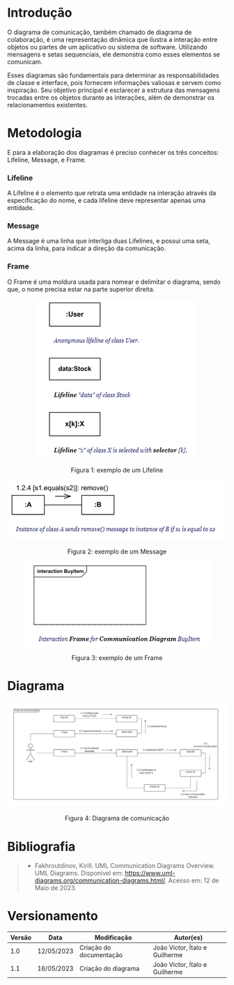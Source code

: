# Introdução 
O diagrama de comunicação, também chamado de diagrama de colaboração, é uma representação dinâmica que ilustra a interação entre objetos ou partes de um aplicativo ou sistema de software. Utilizando mensagens e setas sequenciais, ele demonstra como esses elementos se comunicam.

Esses diagramas são fundamentais para determinar as responsabilidades de classe e interface, pois fornecem informações valiosas e servem como inspiração. Seu objetivo principal é esclarecer a estrutura das mensagens trocadas entre os objetos durante as interações, além de demonstrar os relacionamentos existentes.

# Metodologia 
 E para a elaboração dos diagramas é preciso conhecer os três conceitos: Lifeline, Message, e Frame. 

### Lifeline 
A Lifeline é o elemento que retrata uma entidade na interação através da especificação do nome, e cada lifeline deve representar apenas uma entidade.   

### Message 
A Message é uma linha que interliga duas Lifelines, e possui uma seta, acima da linha, para indicar a direção da comunicação. 

### Frame 
O Frame é uma moldura usada para nomear e delimitar o diagrama, sendo que, o nome precisa estar na parte superior direita. 

<center>

[![imagem](../Diagrama-de-comunicacao/assets/lifeline.png)](../Diagrama-de-comunicacao/assets/lifeline.png)

<figcaption>Figura 1: exemplo de um Lifeline</figcaption>

</center>

<center>

[![imagem](../Diagrama-de-comunicacao/assets/message.png)](../Diagrama-de-comunicacao/assets/message.png)

<figcaption>Figura 2: exemplo de um Message</figcaption>

</center>

<center>

[![imagem](../Diagrama-de-comunicacao/assets/frame1.png)](../Diagrama-de-comunicacao/assets/frame1.png)

<figcaption>Figura 3: exemplo de um Frame</figcaption>

</center>

# Diagrama

<center>

[![imagem](../Diagrama-de-comunicacao/assets/diagrama_comunicacao.jpeg)](../Diagrama-de-comunicacao/assets/diagrama_comunicacao.jpeg)

<figcaption>Figura 4: Diagrama de comunicação</figcaption>

</center>

# Bibliografia   

> - Fakhroutdinov, Kirill. UML Communication Diagrams Overview. UML Diagrams. Disponível em: <https://www.uml-diagrams.org/communication-diagrams.html/>. Acesso em: 12 de Maio de 2023.

# Versionamento 

Versão | Data | Modificação | Autor(es) | 
|--|--|--|--| 
|1.0|12/05/2023|Criação do documentação|João Victor, Ítalo e Guilherme| 
|1.1|16/05/2023|Criação do diagrama|João Victor, Ítalo e Guilherme| 